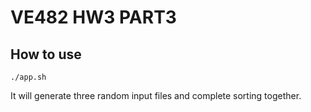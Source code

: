 # VE482 HW3 PART3
## How to use

~~~
./app.sh
~~~

It will generate three random input files and complete sorting together.